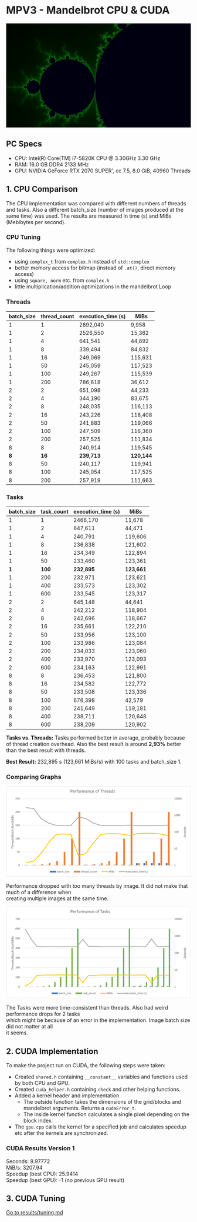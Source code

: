 # MPV3 - Mandelbrot CPU & CUDA
![Mandelbrot Fractals](results/fractal-test_200-017.jpg)

## PC Specs
* CPU: Intel(R) Core(TM) i7-5820K CPU @ 3.30GHz   3.30 GHz
* RAM: 16.0 GB DDR4 2133 MHz
* GPU: NVIDIA GeForce RTX 2070 SUPER', cc 7.5, 8.0 GiB, 40960 Threads

## 1. CPU Comparison
The CPU implementation was compared with different numbers of threads and tasks. Also a different batch_size (number of images produced at the same time) was used. The results are measured in time (s) and MiBs (Mebibytes per second).

### CPU Tuning
The following things were optimized:
* using `complex_t` from `complex.h` instead of `std::complex`
* better memory access for bitmap (instead of `.at()`, direct memory access)
* using `square, norm` etc. from `complex.h` 
* little multiplication/addition optimizations in the mandelbrot Loop

### Threads
| batch_size | thread_count | execution_time (s) | MiBs   |
|------------|--------------|--------------------|--------|
| 1          | 1            | 2892,040           | 9,958  |
| 1          | 2            | 2526,550           | 15,362 |
| 1          | 4            | 641,541            | 44,892 |
| 1          | 8            | 339,494            | 84,832 |
| 1          | 16           | 249,069            | 115,631|
| 1          | 50           | 245,059            | 117,523|
| 1          | 100          | 249,267            | 115,539|
| 1          | 200          | 786,618            | 36,612 |
| 2          | 2            | 651,098            | 44,233 |
| 2          | 4            | 344,190            | 83,675 |
| 2          | 8            | 248,035            | 116,113|
| 2          | 16           | 243,226            | 118,408|
| 2          | 50           | 241,883            | 119,066|
| 2          | 100          | 247,509            | 116,360|
| 2          | 200          | 257,525            | 111,834|
| 8          | 8            | 240,914            | 119,545|
| **8**          | **16**           | **239,713**            | **120,144** |
| 8          | 50           | 240,117            | 119,941|
| 8          | 100          | 245,054            | 117,525|
| 8          | 200          | 257,919            | 111,663|

### Tasks
| batch_size | task_count | execution_time (s) | MiBs   |
|------------|------------|--------------------|--------|
| 1          | 1          | 2466,170           | 11,678 |
| 1          | 2          | 647,611            | 44,471 |
| 1          | 4          | 240,791            | 119,606|
| 1          | 8          | 236,838            | 121,602|
| 1          | 16         | 234,349            | 122,894|
| 1          | 50         | 233,460            | 123,361|
| **1**          | **100**        | **232,895**            | **123,661** |
| 1          | 200        | 232,971            | 123,621|
| 1          | 400        | 233,573            | 123,302|
| 1          | 600        | 233,545            | 123,317|
| 2          | 2          | 645,148            | 44,641 |
| 2          | 4          | 242,212            | 118,904|
| 2          | 8          | 242,696            | 118,667|
| 2          | 16         | 235,661            | 122,210|
| 2          | 50         | 233,956            | 123,100|
| 2          | 100        | 233,986            | 123,084|
| 2          | 200        | 234,033            | 123,060|
| 2          | 400        | 233,970            | 123,093|
| 2          | 600        | 234,163            | 122,991|
| 8          | 8          | 236,453            | 121,800|
| 8          | 16         | 234,582            | 122,772|
| 8          | 50         | 233,508            | 123,336|
| 8          | 100        | 676,398            | 42,579 |
| 8          | 200        | 241,649            | 119,181|
| 8          | 400        | 238,711            | 120,648|
| 8          | 600        | 238,209            | 120,902|


**Tasks vs. Threads:** Tasks performed better in average, probably because of thread creation overhead. Also the best result is around **2,93%** better than the best result with threads.

**Best Result:** 232,895 s (123,661 MiBs/s) with 100 tasks and batch_size 1.


### Comparing Graphs
![Threads](results/threads.png)

Performance dropped with too many threads by image. It did not make that much of a difference when			
creating multiple images at the same time. 			

![Tasks](results/tasks.png)

The Tasks were more time-consistent than threads. Also had weird performance drops for 2 tasks			
which might be because of an error in the implementation. Image batch size did not matter at all			
it seems.			

## 2. CUDA Implementation
To make the project run on CUDA, the following steps were taken:
* Created `shared.h` containing `__constant__` variables and functions used by both CPU and GPU.
* Created `cuda_helper.h` containing `check` and other helping functions.
* Added a kernel header and implementation
  * The outside function takes the dimensions of the grid/blocks and mandelbrot arguments. Returns a `cudaError_t`.	
  * The inside kernel function calculates a single pixel depending on the block index.
* The `gpu.cpp` calls the kernel for a specified job and calculates speedup etc after the kernels are synchronized.


### CUDA Results Version 1
Seconds: 8.97772  
MiB/s: 3207.94  
Speedup (best CPU): 25.9414  
Speedup (best GPU): -1 (no previous GPU result)  

## 3. CUDA Tuning
[Go to results/tuning.md](results/tuning.md)